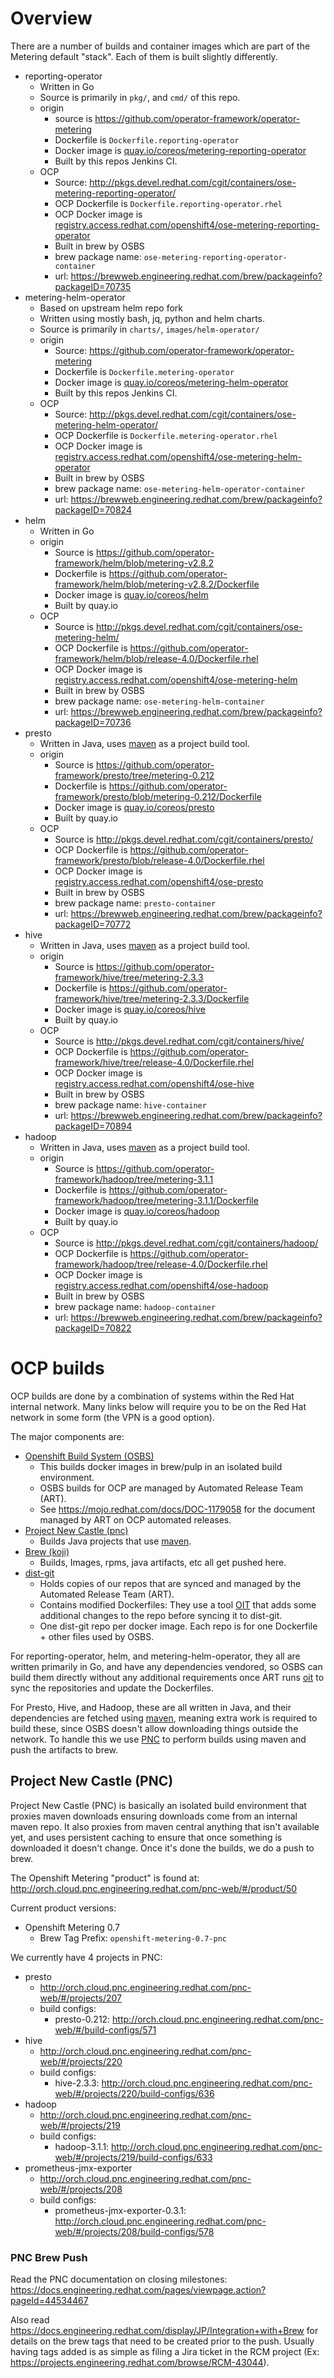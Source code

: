# Overview

There are a number of builds and container images which are part of the Metering default "stack".
Each of them is built slightly differently.

- reporting-operator
  - Written in Go
  - Source is primarily in `pkg/`, and `cmd/` of this repo.
  - origin
    - source is https://github.com/operator-framework/operator-metering
    - Dockerfile is `Dockerfile.reporting-operator`
    - Docker image is [quay.io/coreos/metering-reporting-operator](https://quay.io/repository/coreos/metering-reporting-operator)
    - Built by this repos Jenkins CI.
  - OCP
    - Source: http://pkgs.devel.redhat.com/cgit/containers/ose-metering-reporting-operator/
    - OCP Dockerfile is `Dockerfile.reporting-operator.rhel`
    - OCP Docker image is [registry.access.redhat.com/openshift4/ose-metering-reporting-operator](https://registry.access.redhat.com/openshift4/ose-metering-reporting-operator)
    - Built in brew by OSBS
    - brew package name: `ose-metering-reporting-operator-container`
    - url: https://brewweb.engineering.redhat.com/brew/packageinfo?packageID=70735
- metering-helm-operator
  - Based on upstream helm repo fork
  - Written using mostly bash, jq, python and helm charts.
  - Source is primarily in `charts/`, `images/helm-operator/`
  - origin
    - Source: https://github.com/operator-framework/operator-metering
    - Dockerfile is `Dockerfile.metering-operator`
    - Docker image is [quay.io/coreos/metering-helm-operator](https://quay.io/repository/coreos/metering-helm-operator)
    - Built by this repos Jenkins CI.
  - OCP
    - Source: http://pkgs.devel.redhat.com/cgit/containers/ose-metering-helm-operator/
    - OCP Dockerfile is `Dockerfile.metering-operator.rhel`
    - OCP Docker image is [registry.access.redhat.com/openshift4/ose-metering-helm-operator](https://registry.access.redhat.com/openshift4/ose-metering-helm-operator)
    - Built in brew by OSBS
    - brew package name: `ose-metering-helm-operator-container`
    - url: https://brewweb.engineering.redhat.com/brew/packageinfo?packageID=70824
- helm
  - Written in Go
  - origin
    - Source is https://github.com/operator-framework/helm/blob/metering-v2.8.2
    - Dockerfile is https://github.com/operator-framework/helm/blob/metering-v2.8.2/Dockerfile
    - Docker image is [quay.io/coreos/helm](https://quay.io/repository/coreos/helm)
    - Built by quay.io
  - OCP
    - Source is  http://pkgs.devel.redhat.com/cgit/containers/ose-metering-helm/
    - OCP Dockerfile is https://github.com/operator-framework/helm/blob/release-4.0/Dockerfile.rhel
    - OCP Docker image is [registry.access.redhat.com/openshift4/ose-metering-helm](https://registry.access.redhat.com/openshift4/ose-metering-helm)
    - Built in brew by OSBS
    - brew package name: `ose-metering-helm-container`
    - url: https://brewweb.engineering.redhat.com/brew/packageinfo?packageID=70736
- presto
  - Written in Java, uses [maven][maven] as a project build tool.
  - origin
    - Source is https://github.com/operator-framework/presto/tree/metering-0.212
    - Dockerfile is https://github.com/operator-framework/presto/blob/metering-0.212/Dockerfile
    - Docker image is [quay.io/coreos/presto](https://quay.io/repository/coreos/presto)
    - Built by quay.io
  - OCP
    - Source is http://pkgs.devel.redhat.com/cgit/containers/presto/
    - OCP Dockerfile is https://github.com/operator-framework/presto/blob/release-4.0/Dockerfile.rhel
    - OCP Docker image is [registry.access.redhat.com/openshift4/ose-presto](https://registry.access.redhat.com/openshift4/ose-presto)
    - Built in brew by OSBS
    - brew package name: `presto-container`
    - url: https://brewweb.engineering.redhat.com/brew/packageinfo?packageID=70772
- hive
  - Written in Java, uses [maven][maven] as a project build tool.
  - origin
    - Source is https://github.com/operator-framework/hive/tree/metering-2.3.3
    - Dockerfile is https://github.com/operator-framework/hive/tree/metering-2.3.3/Dockerfile
    - Docker image is [quay.io/coreos/hive](https://quay.io/repository/coreos/hive)
    - Built by quay.io
  - OCP
    - Source is http://pkgs.devel.redhat.com/cgit/containers/hive/
    - OCP Dockerfile is https://github.com/operator-framework/hive/tree/release-4.0/Dockerfile.rhel
    - OCP Docker image is [registry.access.redhat.com/openshift4/ose-hive](https://registry.access.redhat.com/openshift4/ose-hive)
    - Built in brew by OSBS
    - brew package name: `hive-container`
    - url: https://brewweb.engineering.redhat.com/brew/packageinfo?packageID=70894
- hadoop
  - Written in Java, uses [maven][maven] as a project build tool.
  - origin
    - Source is https://github.com/operator-framework/hadoop/tree/metering-3.1.1
    - Dockerfile is https://github.com/operator-framework/hadoop/tree/metering-3.1.1/Dockerfile
    - Docker image is [quay.io/coreos/hadoop](https://quay.io/repository/coreos/hadoop)
    - Built by quay.io
  - OCP
    - Source is http://pkgs.devel.redhat.com/cgit/containers/hadoop/
    - OCP Dockerfile is https://github.com/operator-framework/hadoop/tree/release-4.0/Dockerfile.rhel
    - OCP Docker image is [registry.access.redhat.com/openshift4/ose-hadoop](https://registry.access.redhat.com/openshift4/ose-hadoop)
    - Built in brew by OSBS
    - brew package name: `hadoop-container`
    - url: https://brewweb.engineering.redhat.com/brew/packageinfo?packageID=70822

# OCP builds

OCP builds are done by a combination of systems within the Red Hat internal network.
Many links below will require you to be on the Red Hat network in some form (the VPN is a good option).

The major components are:
- [Openshift Build System (OSBS)][osbs]
  - This builds docker images in brew/pulp in an isolated build environment.
  - OSBS builds for OCP are managed by Automated Release Team (ART).
  - See https://mojo.redhat.com/docs/DOC-1179058 for the document managed by
    ART on OCP automated releases.
- [Project New Castle (pnc)][pnc]
  - Builds Java projects that use [maven][maven].
- [Brew (koji)][brew]
  - Builds, Images, rpms, java artifacts, etc all get pushed here.
- [dist-git][dist-git]
  - Holds copies of our repos that are synced and managed by the Automated Release Team (ART).
  - Contains modified Dockerfiles: They use a tool [OIT][oit] that adds some additional changes to the repo before syncing it to dist-git.
  - One dist-git repo per docker image. Each repo is for one Dockerfile + other files used by OSBS.

For reporting-operator, helm, and metering-helm-operator, they all are written primarily in Go, and have any dependencies vendored, so OSBS can build them directly without any additional requirements once ART runs [oit][oit] to sync the repositories and update the Dockerfiles.

For Presto, Hive, and Hadoop, these are all written in Java, and their dependencies are fetched using [maven][maven], meaning extra work is required to build these, since OSBS doesn't allow downloading things outside the network.
To handle this we use [PNC][pnc] to perform builds using maven and push the artifacts to brew.

## Project New Castle (PNC)

Project New Castle (PNC) is basically an isolated build environment that proxies maven downloads ensuring downloads come from an internal maven repo.
It also proxies from maven central anything that isn't available yet, and uses persistent caching to ensure that once something is downloaded it doesn't change.
Once it's done the builds, we do a push to brew.

The Openshift Metering "product" is found at: http://orch.cloud.pnc.engineering.redhat.com/pnc-web/#/product/50

Current product versions:

- Openshift Metering 0.7
  - Brew Tag Prefix: `openshift-metering-0.7-pnc`

We currently have 4 projects in PNC:

- presto
  - http://orch.cloud.pnc.engineering.redhat.com/pnc-web/#/projects/207
  - build configs:
    - presto-0.212: http://orch.cloud.pnc.engineering.redhat.com/pnc-web/#/build-configs/571
- hive
  - http://orch.cloud.pnc.engineering.redhat.com/pnc-web/#/projects/220
  - build configs:
    - hive-2.3.3: http://orch.cloud.pnc.engineering.redhat.com/pnc-web/#/projects/220/build-configs/636
- hadoop
  - http://orch.cloud.pnc.engineering.redhat.com/pnc-web/#/projects/219
  - build configs:
    - hadoop-3.1.1: http://orch.cloud.pnc.engineering.redhat.com/pnc-web/#/projects/219/build-configs/633
- prometheus-jmx-exporter
  - http://orch.cloud.pnc.engineering.redhat.com/pnc-web/#/projects/208
  - build configs:
    - prometheus-jmx-exporter-0.3.1: http://orch.cloud.pnc.engineering.redhat.com/pnc-web/#/projects/208/build-configs/578

### PNC Brew Push

Read the PNC documentation on closing milestones: https://docs.engineering.redhat.com/pages/viewpage.action?pageId=44534467

Also read https://docs.engineering.redhat.com/display/JP/Integration+with+Brew for details on the brew tags that need to be created prior to the push.
Usually having tags added is as simple as filing a Jira ticket in the RCM project (Ex: https://projects.engineering.redhat.com/browse/RCM-43044).

[osbs]: https://osbs.readthedocs.io/en/latest/
[pnc]: https://docs.engineering.redhat.com/display/JP/User%27s+guide
[brew]: https://brewweb.engineering.redhat.com/brew/
[dist-git]: http://pkgs.devel.redhat.com/cgit/
[oit]: https://github.com/openshift/enterprise-images/blob/d44b833f8696102364f2526eaf130a961eb4cf56/oit.py
[maven]: https://maven.apache.org/
[pnc-brew]: https://docs.engineering.redhat.com/display/JP/Integration+with+Brew
